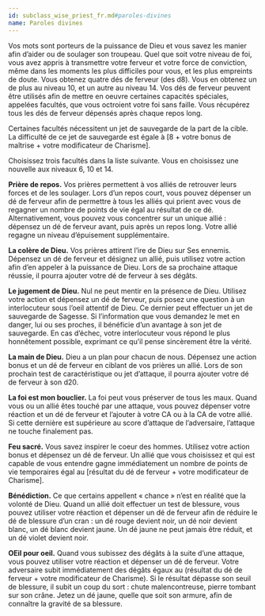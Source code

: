 ```yaml
---
id: subclass_wise_priest_fr.md#paroles-divines
name: Paroles divines
---
```


Vos mots sont porteurs de la puissance de Dieu et vous savez les manier afin d’aider ou de soulager son troupeau. Quel que soit votre niveau de foi, vous avez appris à transmettre votre ferveur et votre force de conviction, même dans les moments les plus difficiles pour vous, et les plus empreints de doute. Vous obtenez quatre dés de ferveur (des d8). Vous en obtenez un de plus au niveau 10, et un autre au niveau 14. Vos dés de ferveur peuvent être utilisés afin de mettre en oeuvre certaines capacités spéciales, appelées facultés, que vous octroient votre foi sans faille. Vous récupérez tous les dés de ferveur dépensés après chaque repos long.

Certaines facultés nécessitent un jet de sauvegarde de la part de la cible. La difficulté de ce jet de sauvegarde est égale à [8 + votre bonus de maîtrise + votre modificateur de Charisme].

Choisissez trois facultés dans la liste suivante. Vous en choisissez une nouvelle aux niveaux 6, 10 et 14.

**Prière de repos.** Vos prières permettent à vos alliés de retrouver leurs forces et de les soulager. Lors d’un repos court, vous pouvez dépenser un dé de ferveur afin de permettre à tous les alliés qui prient avec vous de regagner un nombre de points de vie égal au résultat de ce dé. Alternativement, vous pouvez vous concentrer sur un unique allié : dépensez un dé de ferveur avant, puis après un repos long. Votre allié regagne un niveau d’épuisement supplémentaire.

**La colère de Dieu.** Vos prières attirent l’ire de Dieu sur Ses ennemis. Dépensez un dé de ferveur et désignez un allié, puis utilisez votre action afin d’en appeler à la puissance de Dieu. Lors de sa prochaine attaque réussie, il pourra ajouter votre dé de ferveur à ses dégâts.

**Le jugement de Dieu.** Nul ne peut mentir en la présence de Dieu. Utilisez votre action et dépensez un dé de ferveur, puis posez une question à un interlocuteur sous l’oeil attentif de Dieu. Ce dernier peut effectuer un jet de sauvegarde de Sagesse. Si l’information que vous demandez le met en danger, lui ou ses proches, il bénéficie d’un avantage à son jet de sauvegarde. En cas d’échec, votre interlocuteur vous répond le plus honnêtement possible, exprimant ce qu’il pense sincèrement être la vérité.

**La main de Dieu.** Dieu a un plan pour chacun de nous. Dépensez une action bonus et un dé de ferveur en ciblant de vos prières un allié. Lors de son prochain test de caractéristique ou jet d’attaque, il pourra ajouter votre dé de ferveur à son d20.

**La foi est mon bouclier.** La foi peut vous préserver de tous les maux. Quand vous ou un allié êtes touché par une attaque, vous pouvez dépenser votre réaction et un dé de ferveur et l’ajouter à votre CA ou à la CA de votre allié. Si cette dernière est supérieure au score d’attaque de l’adversaire, l’attaque ne touche finalement pas.

**Feu sacré.** Vous savez inspirer le coeur des hommes. Utilisez votre action bonus et dépensez un dé de ferveur. Un allié que vous choisissez et qui est capable de vous entendre gagne immédiatement un nombre de points de vie temporaires égal au [résultat du dé de ferveur + votre modificateur de Charisme].

**Bénédiction.** Ce que certains appellent « chance » n’est en réalité que la volonté de Dieu. Quand un allié doit effectuer un test de blessure, vous pouvez utiliser votre réaction et dépenser un dé de ferveur afin de réduire le dé de blessure d’un cran : un dé rouge devient noir, un dé noir devient blanc, un dé blanc devient jaune. Un dé jaune ne peut jamais être réduit, et un dé violet devient noir.

**OEil pour oeil.** Quand vous subissez des dégâts à la suite d’une attaque, vous pouvez utiliser votre réaction et dépenser un dé de ferveur. Votre adversaire subit immédiatement des dégâts égaux au (résultat du dé de ferveur + votre modificateur de Charisme). Si le résultat dépasse son seuil de blessure, il subit un coup du sort : chute malencontreuse, pierre tombant sur son crâne. Jetez un dé jaune, quelle que soit son armure, afin de connaître la gravité de sa blessure.

